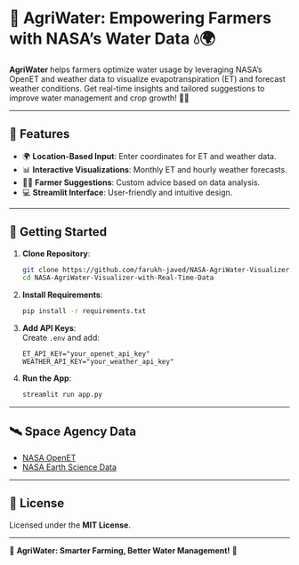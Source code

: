# 🌾 AgriWater: Empowering Farmers with NASA’s Water Data 💧🌍

**AgriWater** helps farmers optimize water usage by leveraging NASA’s OpenET and weather data to visualize evapotranspiration (ET) and forecast weather conditions. Get real-time insights and tailored suggestions to improve water management and crop growth! 🚀🌱

---

## 🌟 Features
- 🌍 **Location-Based Input**: Enter coordinates for ET and weather data.
- 📊 **Interactive Visualizations**: Monthly ET and hourly weather forecasts.
- 🧑‍🌾 **Farmer Suggestions**: Custom advice based on data analysis.
- 💻 **Streamlit Interface**: User-friendly and intuitive design.

---

## 🚀 Getting Started
1. **Clone Repository**:
   ```bash
   git clone https://github.com/farukh-javed/NASA-AgriWater-Visualizer-with-Real-Time-Data.git
   cd NASA-AgriWater-Visualizer-with-Real-Time-Data
   ```
2. **Install Requirements**:
   ```bash
   pip install -r requirements.txt
   ```
3. **Add API Keys**:  
   Create `.env` and add:
   ```
   ET_API_KEY="your_openet_api_key"
   WEATHER_API_KEY="your_weather_api_key"
   ```
4. **Run the App**:
   ```bash
   streamlit run app.py
   ```

---

## 🛰️ Space Agency Data
- [NASA OpenET](https://openetdata.org/)
- [NASA Earth Science Data](https://earthdata.nasa.gov/)

---

## 📄 License
Licensed under the **MIT License**.

---

🌾 **AgriWater: Smarter Farming, Better Water Management!** 🌱